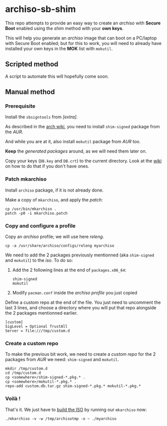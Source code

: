 # archiso-sb-shim
This repo attempts to provide an easy way to create an *archiso* with **Secure Boot** enabled using the *shim* method with your **own keys**.

This will help you generate an *archiso* image that can boot on a PC/laptop with Secure Boot enabled; but for this to work, you will need to already have installed your own keys in the **MOK** list with `mokutil`.

## Scripted method
A script to automate this will hopefully come soon.

## Manual method
### Prerequisite
Install the `sbsigntools` from *[extra]*.

As described in the [arch wiki](https://wiki.archlinux.org/index.php/Unified_Extensible_Firmware_Interface/Secure_Boot#shim), you need to install `shim-signed` package from the *AUR*.

And while you are at it, also install `mokutil` package from *AUR* too.

**Keep** the *generated packages* around, as we will need them later on.

Copy your keys (`DB.key` and `DB.crt`) to the current directory. Look at the [wiki](https://wiki.archlinux.org/index.php/Unified_Extensible_Firmware_Interface/Secure_Boot#Set_up_shim) on how to do that if you don't have ones.

### Patch mkarchiso

Install `archiso` package, if it is not already done.

Make a copy of `mkarchiso`, and apply the *patch*:

    cp /usr/bin/mkarchiso .
    patch -p0 -i mkarchiso.patch

### Copy and configure a profile

Copy an *archiso* profile; we will use here *releng*.

    cp -a /usr/share/archiso/configs/releng myarchiso

We need to add the 2 packages previously mentionned (aka `shim-signed` and `mokutil`) to the *iso*. To do so:

1. Add the 2 following lines at the end of `packages.x86_64`:

    ```
    shim-signed
    mokutil
    ```

2. Modify `pacman.conf` inside the *archiso profile* you just copied

  Define a custom repo at the end of the file. You just need to uncomment the last 3 lines, and choose a directory where you will put that repo alongside the 2 packages mentionned earlier.

  ```
  [custom]
  SigLevel = Optional TrustAll
  Server = file:///tmp/custom.d
  ```

### Create a custom repo
To make the previous bit work, we need to create a *custom repo* for the 2 packages from *AUR* we need: `shim-signed` and `mokutil`.

    mkdir /tmp/custom.d
    cd /tmp/custom.d
    cp <somewhere>/shim-signed-*.pkg.* .
    cp <somewhere>/mokutil-*.pkg.* .
    repo-add custom.db.tar.gz shim-signed-*.pkg.* mokutil-*.pkg.*

### Voilà !
That's it. We just have to [build the ISO](https://wiki.archlinux.org/index.php/Archiso#Build_the_ISO) by running our `mkarchiso` now:

    ./mkarchiso -v -w /tmp/archisotmp -o ~ ./myarchiso
